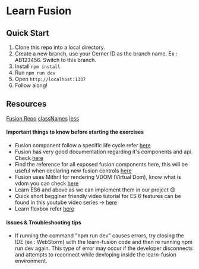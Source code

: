 ﻿# Learn Fusion


## Quick Start

1. Clone this repo into a local directory.
2. Create a new branch, use your Cerner ID as the branch name. Ex : AB123456. Switch to this branch.
3. Install `npm install`
4. Run `npm run dev`
5. Open `http://localhost:1337`
6. Follow along!

## Resources

[Fusion Repo](https://github.cerner.com/DiscernABU/MPageFusion)
[classNames](https://github.com/JedWatson/classnames)
[less](http://lesscss.org/)

#### Important things to know before starting the exercises
* Fusion component follow a specific life cycle refer [here](https://github.cerner.com/DiscernABU/MPageFusion/blob/master/docs/api/base/uicomponent.md)
* Fusion has very good documentation regarding it's components and api. Check [here](https://github.cerner.com/DiscernABU/MPageFusion/tree/master/docs)
* Find the reference for all exposed fusion components here, this will be useful when declaring new fusion controls [here](https://github.cerner.com/DiscernABU/MPageFusion/blob/master/src/main/js/cerner/mpagedev/mpagefusion/api.js#L247-L255)
* Fusion uses Mithril for rendering VDOM (Virtual Dom), know what is vdom you can check [here](http://reactkungfu.com/2015/10/the-difference-between-virtual-dom-and-dom/)
* Learn ES6 and above as we can implement them in our project :heart_eyes:
* Quick short begginer friendly video tutorial for ES 6 features can be found in this youtube video series -> [here](https://www.youtube.com/watch?v=sjyJBL5fkp8)
* Learn flexbox refer [here](https://css-tricks.com/snippets/css/a-guide-to-flexbox/)

#### Issues & Troubleshooting tips
* If running the command "npm run dev" causes errors, try closing the IDE (ex : WebStorm) with the learn-fusion code and then re running npm run dev again. This type of error may occur if the developer disconnects and attempts to reconnect while devloping inside the learn-fusion environment. 


